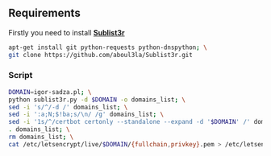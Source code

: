 <!-- ABOUT -->
## Requirements

Firstly you need to install <a href="https://github.com/aboul3la/Sublist3r"><strong>Sublist3r</strong></a>

```sh
apt-get install git python-requests python-dnspython; \
git clone https://github.com/aboul3la/Sublist3r.git
```

### Script

```sh
DOMAIN=igor-sadza.pl; \
python sublist3r.py -d $DOMAIN -o domains_list; \
sed -i 's/^/-d /' domains_list; \
sed -i ':a;N;$!ba;s/\n/ /g' domains_list; \
sed -i '1s/^/certbot certonly --standalone --expand -d '$DOMAIN' /' domains_list;  \
. domains_list; \
rm domains_list; \
cat /etc/letsencrypt/live/$DOMAIN/{fullchain,privkey}.pem > /etc/letsencrypt/live/$DOMAIN/$DOMAIN.pem
```


